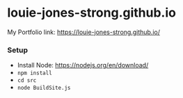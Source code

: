 # louie-jones-strong.github.io
My Portfolio
link: https://louie-jones-strong.github.io/


### Setup
 - Install Node: https://nodejs.org/en/download/
 - `npm install`
 - `cd src`
 - `node BuildSite.js`